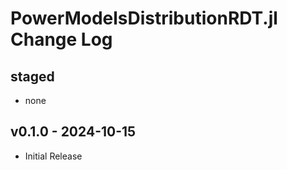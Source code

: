 # PowerModelsDistributionRDT.jl Change Log

## staged

- none

## v0.1.0 - 2024-10-15

- Initial Release
